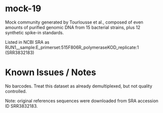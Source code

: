 # mock-19

Mock community generated by Tourlousse et al., composed of even amounts of purified genomic DNA from 15 bacterial strains, plus 12 synthetic spike-in standards.

Listed in NCBI SRA as RUN1__sample:E_primerset:515F806R_polymeraseKOD_replicate:1 (SRR3832183)

# Known Issues / Notes

No barcodes. Treat this dataset as already demultiplexed, but not quality controlled.

Note: original references sequences were downloaded from SRA accession ID SRR3832183.
